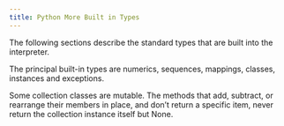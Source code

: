 ```yaml
---
title: Python More Built in Types
---
```

The following sections describe the standard types that are built into the interpreter.

The principal built-in types are numerics, sequences, mappings, classes, instances and exceptions.

Some collection classes are mutable. The methods that add, subtract, or rearrange their members in place, and don’t return a specific item, never return the collection instance itself but None.